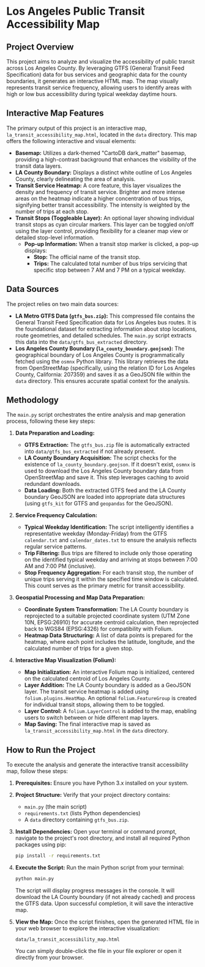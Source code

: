 # Los Angeles Public Transit Accessibility Map

## Project Overview

This project aims to analyze and visualize the accessibility of public transit across Los Angeles County. By leveraging GTFS (General Transit Feed Specification) data for bus services and geographic data for the county boundaries, it generates an interactive HTML map. The map visually represents transit service frequency, allowing users to identify areas with high or low bus accessibility during typical weekday daytime hours.

## Interactive Map Features

The primary output of this project is an interactive map, `la_transit_accessibility_map.html`, located in the `data` directory. This map offers the following interactive and visual elements:

*   **Basemap:** Utilizes a dark-themed "CartoDB dark_matter" basemap, providing a high-contrast background that enhances the visibility of the transit data layers.
*   **LA County Boundary:** Displays a distinct white outline of Los Angeles County, clearly delineating the area of analysis.
*   **Transit Service Heatmap:** A core feature, this layer visualizes the density and frequency of transit service. Brighter and more intense areas on the heatmap indicate a higher concentration of bus trips, signifying better transit accessibility. The intensity is weighted by the number of trips at each stop.
*   **Transit Stops (Toggleable Layer):** An optional layer showing individual transit stops as cyan circular markers. This layer can be toggled on/off using the layer control, providing flexibility for a cleaner map view or detailed stop-level information.
    *   **Pop-up Information:** When a transit stop marker is clicked, a pop-up displays:
        *   **Stop:** The official name of the transit stop.
        *   **Trips:** The calculated total number of bus trips servicing that specific stop between 7 AM and 7 PM on a typical weekday.

## Data Sources

The project relies on two main data sources:

*   **LA Metro GTFS Data (`gtfs_bus.zip`):** This compressed file contains the General Transit Feed Specification data for Los Angeles bus routes. It is the foundational dataset for extracting information about stop locations, route geometries, and detailed schedules. The `main.py` script extracts this data into the `data/gtfs_bus_extracted` directory.
*   **Los Angeles County Boundary (`la_county_boundary.geojson`):** The geographical boundary of Los Angeles County is programmatically fetched using the `osmnx` Python library. This library retrieves the data from OpenStreetMap (specifically, using the relation ID for Los Angeles County, California: 207359) and saves it as a GeoJSON file within the `data` directory. This ensures accurate spatial context for the analysis.

## Methodology

The `main.py` script orchestrates the entire analysis and map generation process, following these key steps:

1.  **Data Preparation and Loading:**
    *   **GTFS Extraction:** The `gtfs_bus.zip` file is automatically extracted into `data/gtfs_bus_extracted` if not already present.
    *   **LA County Boundary Acquisition:** The script checks for the existence of `la_county_boundary.geojson`. If it doesn't exist, `osmnx` is used to download the Los Angeles County boundary data from OpenStreetMap and save it. This step leverages caching to avoid redundant downloads.
    *   **Data Loading:** Both the extracted GTFS feed and the LA County boundary GeoJSON are loaded into appropriate data structures (using `gtfs_kit` for GTFS and `geopandas` for the GeoJSON).

2.  **Service Frequency Calculation:**
    *   **Typical Weekday Identification:** The script intelligently identifies a representative weekday (Monday-Friday) from the GTFS `calendar.txt` and `calendar_dates.txt` to ensure the analysis reflects regular service patterns.
    *   **Trip Filtering:** Bus trips are filtered to include only those operating on the identified typical weekday and arriving at stops between 7:00 AM and 7:00 PM (inclusive).
    *   **Stop Frequency Aggregation:** For each transit stop, the number of unique trips serving it within the specified time window is calculated. This count serves as the primary metric for transit accessibility.

3.  **Geospatial Processing and Map Data Preparation:**
    *   **Coordinate System Transformation:** The LA County boundary is reprojected to a suitable projected coordinate system (UTM Zone 10N, EPSG:26910) for accurate centroid calculation, then reprojected back to WGS84 (EPSG:4326) for compatibility with Folium.
    *   **Heatmap Data Structuring:** A list of data points is prepared for the heatmap, where each point includes the latitude, longitude, and the calculated number of trips for a given stop.

4.  **Interactive Map Visualization (Folium):**
    *   **Map Initialization:** An interactive Folium map is initialized, centered on the calculated centroid of Los Angeles County.
    *   **Layer Addition:** The LA County boundary is added as a GeoJSON layer. The transit service heatmap is added using `folium.plugins.HeatMap`. An optional `folium.FeatureGroup` is created for individual transit stops, allowing them to be toggled.
    *   **Layer Control:** A `folium.LayerControl` is added to the map, enabling users to switch between or hide different map layers.
    *   **Map Saving:** The final interactive map is saved as `la_transit_accessibility_map.html` in the `data` directory.

## How to Run the Project

To execute the analysis and generate the interactive transit accessibility map, follow these steps:

1.  **Prerequisites:** Ensure you have Python 3.x installed on your system.

2.  **Project Structure:** Verify that your project directory contains:
    *   `main.py` (the main script)
    *   `requirements.txt` (lists Python dependencies)
    *   A `data` directory containing `gtfs_bus.zip`.

3.  **Install Dependencies:** Open your terminal or command prompt, navigate to the project's root directory, and install all required Python packages using pip:
    ```bash
    pip install -r requirements.txt
    ```

4.  **Execute the Script:** Run the main Python script from your terminal:
    ```bash
    python main.py
    ```
    The script will display progress messages in the console. It will download the LA County boundary (if not already cached) and process the GTFS data. Upon successful completion, it will save the interactive map.

5.  **View the Map:** Once the script finishes, open the generated HTML file in your web browser to explore the interactive visualization:
    ```
    data/la_transit_accessibility_map.html
    ```
    You can simply double-click the file in your file explorer or open it directly from your browser.